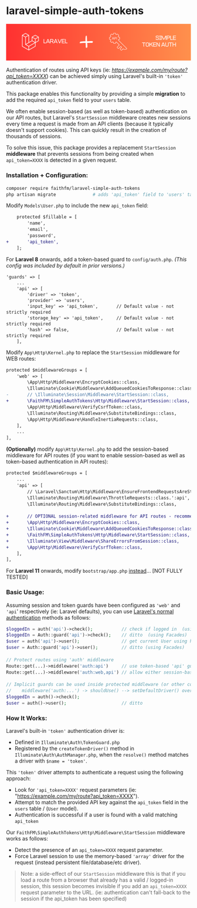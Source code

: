 # laravel-simple-auth-tokens

![laravel-simple-auth-tokens-logo](docs/laravel-simple-auth-tokens-logo.png)

Authentication of routes using API keys (ie: *https://example.com/my/route?api_token=XXXX*) can be achieved simply using Laravel's built-in `'token'` authentication driver.

This package enables this functionality by providing a simple **migration** to add the required `api_token` field to your `users` table.



We often enable session-based (as well as token-based) authentication on our API routes, but Laravel's `StartSession` middleware creates new sessions every time a request is made from an API clients (because it typically doesn't support cookies).  This can quickly result in the creation of thousands of sessions.

To solve this issue, this package provides a replacement `StartSession` **middleware** that prevents sessions from being created when `api_token=XXXX` is detected in a given request.



### Installation + Configuration:

```bash
composer require faithfm/laravel-simple-auth-tokens
php artisan migrate              # adds 'api_token' field to 'users' table
```

Modify `Models\User.php` to include the new `api_token` field:

```diff
    protected $fillable = [
        'name',
        'email',
        'password',
+       'api_token',
    ];
```

For **Laravel 8** onwards, add a token-based guard to `config/auth.php`.  *(This config was included by default in prior versions.)*

    'guards' => [
        ...
        'api' => [
            'driver' => 'token',
            'provider' => 'users',
            'input_key' => 'api_token',       // Default value - not strictly required
            'storage_key' => 'api_token',     // Default value - not strictly required
            'hash' => false,                  // Default value - not strictly required
        ],

Modify `App\Http\Kernel.php` to replace the `StartSession` middleware for WEB routes:

```diff
protected $middlewareGroups = [
    'web' => [
        \App\Http\Middleware\EncryptCookies::class,
        \Illuminate\Cookie\Middleware\AddQueuedCookiesToResponse::class,
-       // \Illuminate\Session\Middleware\StartSession::class,          // replace Laravel default with...
+       \FaithFM\SimpleAuthTokens\Http\Middleware\StartSession::class,  // ...FaithFM\SimpleAuthTokens class - which prevents creation of (numerous) session files for requests containing 'api_token=XXXX'  (ie: clients without support for cookies will normally result in creation of a session-file for every API call - potentially resulting in hundreds/thousands of session-files)
        \App\Http\Middleware\VerifyCsrfToken::class,
        \Illuminate\Routing\Middleware\SubstituteBindings::class,
        \App\Http\Middleware\HandleInertiaRequests::class,
    ],
    ...
],
```

**(Optionally)** modify `App\Http\Kernel.php` to add the session-based middleware for API routes (if you want to enable session-based as well as token-based authentication in API routes):

```diff
protected $middlewareGroups = [
    ...    
    'api' => [
        // \Laravel\Sanctum\Http\Middleware\EnsureFrontendRequestsAreStateful::class,
        \Illuminate\Routing\Middleware\ThrottleRequests::class.':api',
        \Illuminate\Routing\Middleware\SubstituteBindings::class,
        
+       // OPTIONAL session-related middleware for API routes - recommended by FaithFM\SimpleAuthTokens
+       \App\Http\Middleware\EncryptCookies::class,
+       \Illuminate\Cookie\Middleware\AddQueuedCookiesToResponse::class,
+       \FaithFM\SimpleAuthTokens\Http\Middleware\StartSession::class,		// FaithFM\SimpleAuthTokens class
+       \Illuminate\View\Middleware\ShareErrorsFromSession::class,
+       \App\Http\Middleware\VerifyCsrfToken::class,
    ],
],
```

For **Laravel 11** onwards, modify  `bootstrap/app.php` [instead](docs/laravel-11-bootstrap-app.md)...  [NOT FULLY TESTED]



### Basic Usage:

Assuming session and token guards have been configured as `'web'` and `'api`' respectively (ie: Laravel defaults), you can use [Laravel's normal authentication](https://laravel.com/docs/master/authentication) methods as follows:

```php
$loggedIn = auth('api')->check();           // check if logged in  (using helper function)
$loggedIn = Auth::guard('api')->check();    // ditto  (using Facades)
$user = auth('api')->user();                // get current User using helper function
$user = Auth::guard('api')->user();         // ditto (using Facades)

// Protect routes using 'auth' middleware
Route::get(...)->middleware('auth:api')     // use token-based 'api' guard
Route::get(...)->middleware('auth:web,api') // allow either session-based or token-based guards

// Implicit guards can be used inside protected middleware (or other contexts where Auth::shouldUse($guard) was called)
//    middleware('auth:...') -> shouldUse() --> setDefaultDriver() overwrites config('auth.defaults.guard')
$loggedIn = auth()->check();
$user = auth()->user();                     // ditto
```



### How It Works:

Laravel's built-in `'token'` authentication driver is:

*  Defined in `Illuminate\Auth\TokenGuard.php`
* Registered by the `createTokenDriver()` method in `Illuminate\Auth\AuthManager.php`, when the `resolve()`  method matches a driver with `$name = 'token'`.

This `'token'` driver attempts to authenticate a request using the following approach:

* Look for `'api_token=XXXX'` request parameters  (ie: "https://example.com/my/route?api_token=XXXX").
* Attempt to match the provided API key against the `api_token` field in the `users` table / (`User` model).
* Authentication is successful if a user is found with a valid matching `api_token`



Our `FaithFM\SimpleAuthTokens\Http\Middleware\StartSession` middleware works as follows:

* Detect the presence of an `api_token=XXXX` request parameter.
* Force Laravel session to use the memory-based `'array'` driver for the request  (instead persistent file/database/etc driver).

> Note: a side-effect of our `StartSession` middleware this is that if you load a route from a browser that already has a valid / logged-in session, this session becomes invisible if you add an `api_token=XXXX` request parameter to the URL.  (ie: authentication can't fall-back to the session if the api_token has been specified)
